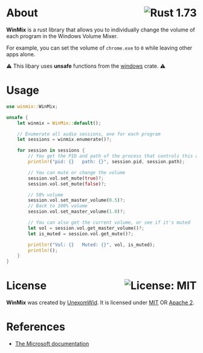 # About <a href="https://www.rust-lang.org/"><img align="right" src="https://img.shields.io/badge/Rust-1%2E73-f74c00?logo=Rust" alt="Rust 1.73" /></a>

**WinMix** is a rust library that allows you to individually change the volume of each program in the Windows Volume Mixer.

For example, you can set the volume of `chrome.exe` to `0` while leaving other apps alone.

⚠ This libary uses **unsafe** functions from the [windows](https://crates.io/crates/windows) crate. ⚠

# Usage

```rs
use winmix::WinMix;

unsafe {
    let winmix = WinMix::default();

    // Enumerate all audio sessions, one for each program
    let sessions = winmix.enumerate()?;

    for session in sessions {
        // You get the PID and path of the process that controls this audio session
        println!("pid: {}   path: {}", session.pid, session.path);

        // You can mute or change the volume
        session.vol.set_mute(true)?;
        session.vol.set_mute(false)?;

        // 50% volume
        session.vol.set_master_volume(0.5)?;
        // Back to 100% volume
        session.vol.set_master_volume(1.0)?;

        // You can also get the current volume, or see if it's muted
        let vol = session.vol.get_master_volume()?;
        let is_muted = session.vol.get_mute()?;

        println!("Vol: {}   Muted: {}", vol, is_muted);
        println!();
    }
}
```

# License <a href="https://github.com/UnexomWid/winmix/blob/master/LICENSE"><img align="right" src="https://img.shields.io/badge/License-MIT-blue.svg" alt="License: MIT" /></a>

**WinMix** was created by [UnexomWid](https://uw.exom.dev). It is licensed under [MIT](https://github.com/UnexomWid/winmix/blob/master/LICENSE-MIT) OR [Apache 2](https://github.com/UnexomWid/winmix/blob/master/LICENSE-APACHE).

# References

- [The Microsoft documentation](https://learn.microsoft.com/en-us/windows/win32/coreaudio/programming-guide)